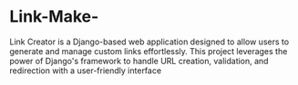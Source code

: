 # Link-Make-
Link Creator is a Django-based web application designed to allow users to generate and manage custom links effortlessly. This project leverages the power of Django's framework to handle URL creation, validation, and redirection with a user-friendly interface
